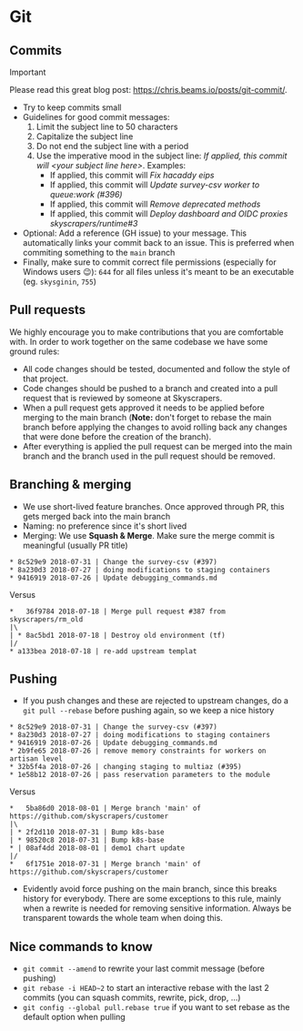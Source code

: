 # Git

## Commits

> [!IMPORTANT]
> Please read this great blog post: <https://chris.beams.io/posts/git-commit/>.

* Try to keep commits small
* Guidelines for good commit messages:
  1. Limit the subject line to 50 characters
  2. Capitalize the subject line
  3. Do not end the subject line with a period
  4. Use the imperative mood in the subject line: _If applied, this commit will \<your subject line here\>_. Examples:
     * If applied, this commit will _Fix hacaddy eips_
     * If applied, this commit will _Update survey-csv worker to queue:work (#396)_
     * If applied, this commit will _Remove deprecated methods_
     * If applied, this commit will _Deploy dashboard and OIDC proxies skyscrapers/runtime#3_
* Optional: Add a reference (GH issue) to your message. This automatically links your commit back to an issue. This is preferred when commiting something to the `main` branch
* Finally, make sure to commit correct file permissions (especially for Windows users 😉): `644` for all files unless it's meant to be an executable (eg. `skysginin`, `755`)

## Pull requests

We highly encourage you to make contributions that you are comfortable with. In order to work together on the same codebase we have some ground rules:

* All code changes should be tested, documented and follow the style of that project.
* Code changes should be pushed to a branch and created into a pull request that is reviewed by someone at Skyscrapers.
* When a pull request gets approved it needs to be applied before merging to the main branch (**Note:** don't forget to rebase the main branch before applying the changes to avoid rolling back any changes that were done before the creation of the branch).
* After everything is applied the pull request can be merged into the main branch and the branch used in the pull request should be removed.

## Branching & merging

* We use short-lived feature branches. Once approved through PR, this gets merged back into the main branch
* Naming: no preference since it's short lived
* Merging: We use **Squash & Merge**. Make sure the merge commit is meaningful (usually PR title)

```console
* 8c529e9 2018-07-31 | Change the survey-csv (#397)
* 8a230d3 2018-07-27 | doing modifications to staging containers
* 9416919 2018-07-26 | Update debugging_commands.md
```

Versus

```console
*   36f9784 2018-07-18 | Merge pull request #387 from skyscrapers/rm_old
|\
| * 8ac5bd1 2018-07-18 | Destroy old environment (tf)
|/
* a133bea 2018-07-18 | re-add upstream templat
```

## Pushing

* If you push changes and these are rejected to upstream changes, do a `git pull --rebase` before pushing again, so we keep a nice history

```console
* 8c529e9 2018-07-31 | Change the survey-csv (#397)
* 8a230d3 2018-07-27 | doing modifications to staging containers
* 9416919 2018-07-26 | Update debugging_commands.md
* 2b9fe65 2018-07-26 | remove memory constraints for workers on artisan level
* 32b5f4a 2018-07-26 | changing staging to multiaz (#395)
* 1e58b12 2018-07-26 | pass reservation parameters to the module
```

Versus

```console
*   5ba86d0 2018-08-01 | Merge branch 'main' of https://github.com/skyscrapers/customer
|\
| * 2f2d110 2018-07-31 | Bump k8s-base
| * 98520c8 2018-07-31 | Bump k8s-base
* | 08af4dd 2018-08-01 | demo1 chart update
|/
*   6f1751e 2018-07-31 | Merge branch 'main' of https://github.com/skyscrapers/customer
```

* Evidently avoid force pushing on the main branch, since this breaks history for everybody. There are some exceptions to this rule, mainly when a rewrite is needed for removing sensitive information. Always be transparent towards the whole team when doing this.

## Nice commands to know

* `git commit --amend` to rewrite your last commit message (before pushing)
* `git rebase -i HEAD~2` to start an interactive rebase with the last 2 commits (you can squash commits, rewrite, pick, drop, ...)
* `git config --global pull.rebase true` if you want to set rebase as the default option when pulling
